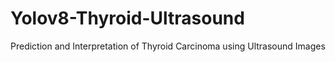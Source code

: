 # Yolov8-Thyroid-Ultrasound
Prediction and Interpretation of Thyroid Carcinoma using Ultrasound Images
